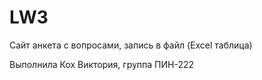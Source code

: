 # LW3
 
 
Сайт анкета с вопросами, запись в файл (Excel таблица)

Выполнила Кох Виктория, группа ПИН-222
